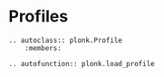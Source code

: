 # Profiles

```{eval-rst}
.. autoclass:: plonk.Profile
    :members:
```

```{eval-rst}
.. autofunction:: plonk.load_profile
```
